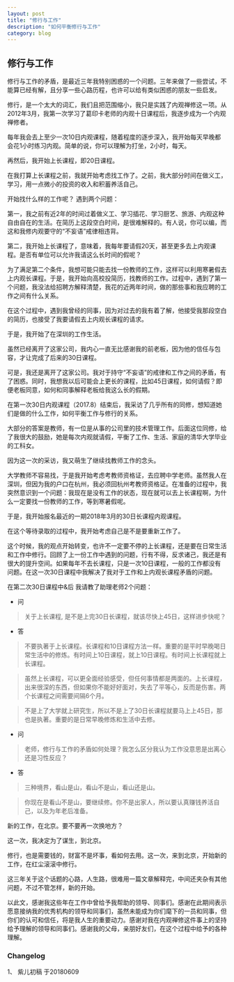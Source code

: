 ```yaml
---
layout: post
title: "修行与工作"
description: "如何平衡修行与工作"
category: blog
---
```



## 修行与工作

修行与工作的矛盾，是最近三年我特别困惑的一个问题。三年来做了一些尝试，不能算已经有解，且分享一些心路历程，也许可以给有类似困惑的朋友一些启发。

修行，是一个太大的词汇，我们且把范围缩小，我只是实践了内观禅修这一项。从2012年3月，我第一次学习了葛印卡老师的内观十日课程后，我逐步成为一个内观禅修者。

每年我会去上至少一次10日内观课程，随着程度的逐步深入，我开始每天早晚都会花1小时练习内观。简单的说，你可以理解为打坐，2小时，每天。

再然后，我开始上长课程，即20日课程。

在我打算上长课程之前，我就开始考虑找工作了。之前，我大部分时间在做义工，学习，用一点微小的投资的收入和积蓄养活自己。

开始找什么样的工作呢？
遇到两个问题：

第一，我之前有近2年的时间过着做义工、学习插花、学习厨艺、旅游、内观这种自由自在的生活。在简历上这段空白时间，是很难解释的。有人说，你可以编，而这和我修内观要守的“不妄语”戒律相违背。

第二，我开始上长课程了，意味着，我每年要请假20天，甚至更多去上内观课程。是否有单位可以允许我请这么长时间的假呢？

为了满足第二个条件，我想可能只能去找一份教师的工作，这样可以利用寒暑假去上内观长课程。于是，我开始向高校投简历，找教师的工作。过程中，遇到了第一个问题，我没法给招聘方解释清楚，我花的近两年时间，做的那些事和我应聘的工作之间有什么关系。

在这个过程中，遇到我曾经的同事，因为对过去的我有着了解，他接受我那段空白的简历，也接受了我要请假去上内观长课程的请求。

于是，我开始了在深圳的工作生活。

虽然已经离开了这家公司，我内心一直无比感谢我的前老板，因为他的信任与包容，才让完成了后来的30日课程。

可是，我还是离开了这家公司。我对于持守“不妄语”的戒律和工作之间的矛盾，有了困惑。同时，我想我以后可能会上更长的课程，比如45日课程，如何请假？即便老板同意，如何和同事解释老板给我这么长的假期。

在第一次30日内观课程（2017.8）结束后，我采访了几乎所有的同修，想知道她们是做的什么工作，如何平衡工作与修行的关系。

大部分的答案是教师，有一位是从事的公司里的技术管理工作。后面这位同修，给了我很大的鼓励，她是每次内观就请假，平衡了工作、生活、家庭的清华大学毕业的工科女。

因为这一次的采访，我又萌生了继续找教师工作的念头。

大学教师不容易找，于是我开始考虑考教师资格证，去应聘中学老师。虽然我人在深圳，但因为我的户口在杭州，我必须回杭州考教师资格证。在准备的过程中，我突然意识到一个问题：我现在是没有工作的状态，现在就可以去上长课程啊，为什么一定要找一份教师的工作，等到寒暑假呢。

于是，我开始报名最近的一期2018年3月的30日长课程内观课程。

在这个等待录取的过程中，我开始考虑自己是不是要重新工作了。

这个时候，我的观点开始转变，也许不一定要不停的上长课程，还是要在日常生活和工作中修行。回顾了上一份工作中遇到的问题，行有不得，反求诸己，我还是有很大的提升空间。如果每年不去长课程，只是一次10日课程，一般的工作都没有问题。在这一次30日课程中我解决了我对于工作和上内观长课程矛盾的问题。

在第二次30日课程中&后 我请教了助理老师2个问题：

- 问

>关于上长课程, 是不是上完30日长课程，就该尽快上45日，这样进步快呢？

- 答
> 不要执著于上长课程。长课程和10日课程方法一样。重要的是平时早晚喝日常生活中的修炼。有时间上10日课程，就上10日课程。有时间上长课程就上长课程。 
 
> 虽然上长课程，可以更全面经验感受，但任何事情都是两面的。上长课程，出来很深的东西，但如果你不能好好面对，失去了平等心，反而是伤害。两个长课程之间需要间隔6个月。

> 不是上了大学就上研究生，所以不是上了30日长课程就要马上上45日，那也是执著。重要的是日常早晚修炼和生活中去修。


- 问

> 老师，修行与工作的矛盾如何处理？我怎么区分我认为工作没意思是出离心还是习性反应？

- 答

> 三种境界，看山是山，看山不是山，看山还是山。

> 你现在是看山不是山，要继续修。你不是出家人，所以要认真赚钱养活自己，以及为年老后准备。


新的工作，在北京。要不要再一次换地方？

这一次，我决定为了谋生，到北京。

修行，也是需要钱的，财富不是坏事，看如何去用。这一次，来到北京，开始新的工作，在红尘滚滚中修行。

这三年关于这个话题的心路，人生路，很难用一篇文章解释完，中间还夹杂有其他问题，不过不管怎样，新的开始。

以此文，感谢我这些年在工作中曾给予我帮助的领导、同事们。感谢在此期间表示愿意接纳我的优秀机构的领导和同事们，虽然未能成为你们麾下的一员和同事，但你们的认可和信任，将是我人生的重要动力。感谢对我在内观禅修这件事上的坚持给予理解的领导和同事们。感谢我的父母，亲朋好友们，在这个过程中给予的各种理解。


### Changelog

1、 紫儿初稿 于20180609
